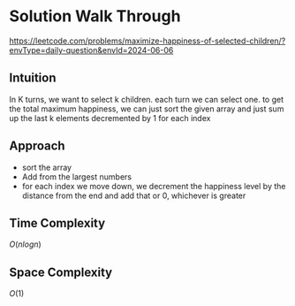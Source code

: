 # Solution Walk Through
https://leetcode.com/problems/maximize-happiness-of-selected-children/?envType=daily-question&envId=2024-06-06

## Intuition
In K turns, we want to select k children. each turn we can select one. to get the total maximum happiness, we can just sort the given array and just sum up the last k elements decremented by 1 for each index

## Approach
- sort the array
- Add from the largest numbers
- for each index we move down, we decrement the happiness level by the distance from the end and add that or 0, whichever is greater

## Time Complexity
$O(nlogn)$

## Space Complexity
$O(1)$



